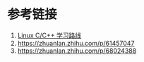 







# 参考链接

1. [Linux C/C++ 学习路线](https://zhuanlan.zhihu.com/p/72282592)
2. https://zhuanlan.zhihu.com/p/61457047
3. https://zhuanlan.zhihu.com/p/68024388
